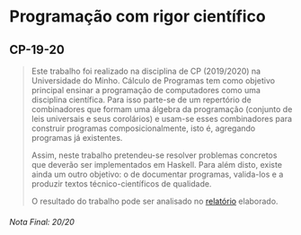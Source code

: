 # Programação com rigor científico
## CP-19-20

> Este trabalho foi realizado na disciplina de CP (2019/2020) na Universidade do Minho. Cálculo de Programas tem como objetivo principal ensinar a programação de computadores como uma disciplina científica. Para isso parte-se de um repertório de combinadores que formam uma álgebra da programação (conjunto de leis universais e seus corolários) e usam-se esses combinadores para construir programas composicionalmente, isto é, agregando programas já existentes.
>
> Assim, neste trabalho pretendeu-se resolver problemas concretos que deverão ser implementados em Haskell. Para além disto, existe ainda um outro objetivo: o de documentar programas, valida-los e a produzir textos técnico-científicos de qualidade.
>
> O resultado do trabalho pode ser analisado no [relatório](https://github.com/pVeloso19/CP-19-20/blob/main/cp2021t.pdf) elaborado.

###### Nota Final: 20/20
